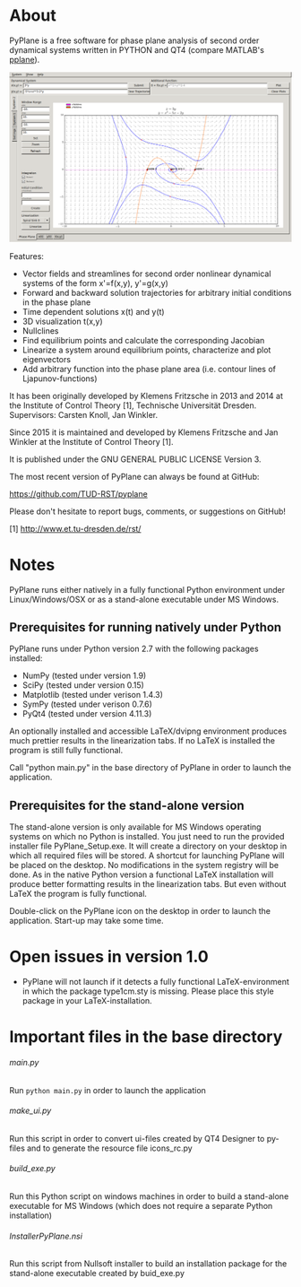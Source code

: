 About 
===== 
PyPlane is a free software for phase plane analysis of second order
dynamical systems written in PYTHON and QT4 (compare MATLAB's
[pplane](http://math.rice.edu/~dfield/)).

![Screenshot](/resources/pyplane_screenshot.png?raw=true)

Features:
* Vector fields and streamlines for second order nonlinear
dynamical systems of the form x'=f(x,y), y'=g(x,y)
* Forward and backward solution trajectories for arbitrary
initial conditions in the phase plane
* Time dependent solutions x(t) and y(t)
* 3D visualization t(x,y)
* Nullclines
* Find equilibrium points and calculate the corresponding Jacobian
* Linearize a system around equilibrium points, characterize and
plot eigenvectors
* Add arbitrary function into the phase plane area (i.e. contour lines of
Ljapunov-functions)


It has been originally developed by Klemens Fritzsche in 2013 and 2014 
at the Institute of Control Theory [1], Technische Universität Dresden. 
Supervisors: Carsten Knoll, Jan Winkler.

Since 2015 it is maintained and developed by Klemens Fritzsche and 
Jan Winkler at the Institute of Control Theory [1].

It is published under the GNU GENERAL PUBLIC LICENSE Version 3.

The most recent version of PyPlane can always be found at GitHub:

https://github.com/TUD-RST/pyplane

Please don't hesitate to report bugs, comments, or suggestions on
GitHub!

[1] http://www.et.tu-dresden.de/rst/




Notes
=====

PyPlane runs either natively in a fully functional Python environment
under Linux/Windows/OSX or as a stand-alone executable under MS
Windows.

Prerequisites for running natively under Python
----------------------------------------------- 

PyPlane runs under Python version 2.7 with the following packages
installed:

* NumPy (tested under version 1.9)
* SciPy (tested under version 0.15)
* Matplotlib (tested under verison 1.4.3)
* SymPy (tested under verison 0.7.6)
* PyQt4 (tested under version 4.11.3)

An optionally installed and accessible LaTeX/dvipng environment
produces much prettier results in the linearization tabs. If no LaTeX
is installed the program is still fully functional.

Call "python main.py" in the base directory of PyPlane in order to
launch the application.


Prerequisites for the stand-alone version
-----------------------------------------

The stand-alone version is only available for MS Windows operating
systems on which no Python is installed. You just need to run the
provided installer file PyPlane_Setup.exe. It will create a directory
on your desktop in which all required files will be stored. A shortcut
for launching PyPlane will be placed on the desktop. No modifications
in the system registry will be done. As in the native Python version a
functional LaTeX installation will produce better formatting results
in the linearization tabs. But even without LaTeX the program is fully
functional.

Double-click on the PyPlane icon on the desktop in order to launch the
application. Start-up may take some time.

Open issues in version 1.0
==========================

* PyPlane will not launch if it detects a fully functional
  LaTeX-environment in which the package type1cm.sty is
  missing. Please place this style package in your LaTeX-installation.



Important files in the base directory
=====================================

###### main.py
Run `python main.py` in order to launch the application

###### make_ui.py
Run this script in order to convert ui-files created by QT4 Designer to
py-files and to generate the resource file icons_rc.py

###### build_exe.py
Run this Python script on windows machines in order to build a
stand-alone executable for MS Windows (which does not require a
separate Python installation)

###### InstallerPyPlane.nsi
Run this script from Nullsoft installer to build an installation
package for the stand-alone executable created by buid_exe.py
